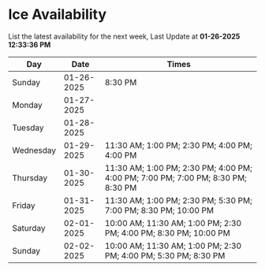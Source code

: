 # Ice Availability

List the latest availability for the next week, Last Update at **01-26-2025 12:33:36 PM**

| Day         | Date        | Times       |
| ----------- | ----------- | ----------- |
|Sunday|01-26-2025|8:30 PM|
|Monday|01-27-2025||
|Tuesday|01-28-2025||
|Wednesday|01-29-2025|11:30 AM; 1:00 PM; 2:30 PM; 4:00 PM; 4:00 PM|
|Thursday|01-30-2025|11:30 AM; 1:00 PM; 2:30 PM; 4:00 PM; 4:00 PM; 7:00 PM; 7:00 PM; 8:30 PM; 8:30 PM|
|Friday|01-31-2025|11:30 AM; 1:00 PM; 2:30 PM; 5:30 PM; 7:00 PM; 8:30 PM; 10:00 PM|
|Saturday|02-01-2025|10:00 AM; 11:30 AM; 1:00 PM; 2:30 PM; 4:00 PM; 8:30 PM; 10:00 PM|
|Sunday|02-02-2025|10:00 AM; 11:30 AM; 1:00 PM; 2:30 PM; 4:00 PM; 5:30 PM; 8:30 PM|

